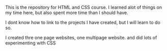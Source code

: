This is the repository for HTML and CSS course.
I learned alot of things on my time here, but also spent more time than I should have. 

I dont know how to link to the projects I have created, but I will learn to do so.

I created thre one page websites, one multipage website. and did lots of experimenting with CSS